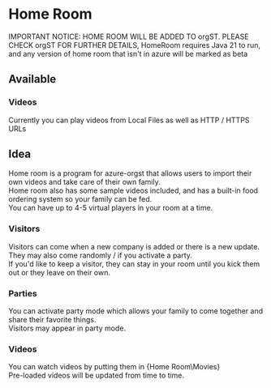 # Home Room  
IMPORTANT NOTICE: HOME ROOM WILL BE ADDED TO orgST. PLEASE CHECK orgST FOR FURTHER DETAILS, HomeRoom requires Java 21 to run, and any version of home room that isn't in azure will be marked as beta
  
## Available
### Videos  
Currently you can play videos from Local Files as well as HTTP / HTTPS URLs
  
## Idea
Home room is a program for azure-orgst that allows users to import their own videos and take care of their own family.  
Home room also has some sample videos included, and has a built-in food ordering system so your family can be fed.  
You can have up to 4-5 virtual players in your room at a time.  
  
### Visitors  
Visitors can come when a new company is added or there is a new update.  
They may also come randomly / if you activate a party.  
If you'd like to keep a visitor, they can stay in your room until you kick them out or they leave on their own.  
  
### Parties  
You can activate party mode which allows your family to come together and share their favorite things.  
Visitors may appear in party mode.  
  
### Videos  
You can watch videos by putting them in {Home Room\Movies}  
Pre-loaded videos will be updated from time to time.  
  
